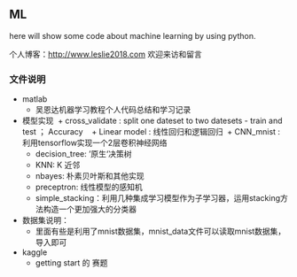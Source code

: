 
ML
---
here will show some code about machine learning by using python.

个人博客：http://www.leslie2018.com 欢迎来访和留言

### 文件说明

+ matlab
  + 吴恩达机器学习教程个人代码总结和学习记录
+ 模型实现
  + cross_validate : split one dateset to two datesets - train and test ； Accuracy  
  + Linear model : 线性回归和逻辑回归
  + CNN_mnist : 利用tensorflow实现一个2层卷积神经网络
  + decision_tree: ’原生‘决策树
  + KNN: K 近邻
  + nbayes: 朴素贝叶斯和其他实现
  + preceptron:  线性模型的感知机
  + simple_stacking：利用几种集成学习模型作为子学习器，运用stacking方法构造一个更加强大的分类器
+ 数据集说明：
  + 里面有些是利用了mnist数据集，mnist_data文件可以读取mnist数据集，导入即可
+ kaggle
  + getting start 的 赛题
